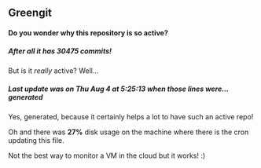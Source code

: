 ## Greengit

#### Do you wonder why this repository is so active?

##### After all it has 30475 commits!

But is it *really* active? Well...

##### Last update was on Thu Aug 4 at 5:25:13 when those lines were... generated

Yes, generated, because it certainly helps a lot to have such an active repo!

Oh and there was **27%** disk usage on the machine
where there is the cron updating this file.

Not the best way to monitor a VM in the cloud but it works! :)
